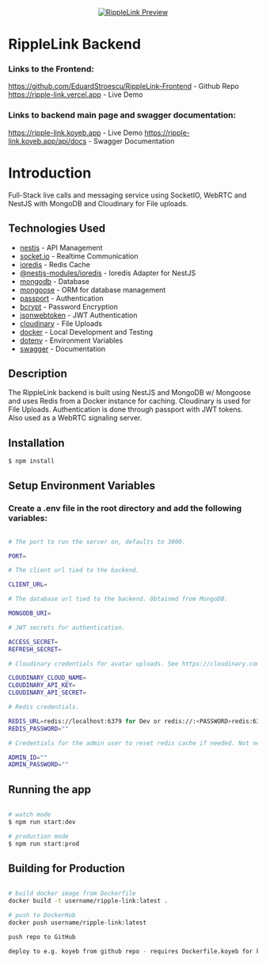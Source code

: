 <p align="center">
  <a href="https://ripple-link.vercel.app" target="blank"><img src="https://raw.githubusercontent.com/EduardStroescu/PubImages/main/WebsiteImages/rippleLink.jpg" alt="RippleLink Preview" /></a>
</p>

# RippleLink Backend

### Links to the Frontend:

https://github.com/EduardStroescu/RippleLink-Frontend - Github Repo
https://ripple-link.vercel.app - Live Demo

### Links to backend main page and swagger documentation:

https://ripple-link.koyeb.app - Live Demo
https://ripple-link.koyeb.app/api/docs - Swagger Documentation

# Introduction

Full-Stack live calls and messaging service using SocketIO, WebRTC and NestJS with MongoDB and Cloudinary for File uploads.

## Technologies Used

- [nestjs](https://nestjs.com/) - API Management
- [socket.io](https://socket.io/) - Realtime Communication
- [ioredis](https://github.com/redis/ioredis) - Redis Cache
- [@nestjs-modules/ioredis](https://github.com/nest-modules/ioredis) - Ioredis Adapter for NestJS
- [mongodb](https://www.mongodb.com/) - Database
- [mongoose](https://mongoosejs.com/) - ORM for database management
- [passport](https://www.passportjs.org/) - Authentication
- [bcrypt](https://www.npmjs.com/package/bcrypt) - Password Encryption
- [jsonwebtoken](https://github.com/auth0/node-jsonwebtoken) - JWT Authentication
- [cloudinary](https://github.com/cloudinary/cloudinary_npm) - File Uploads
- [docker](https://www.docker.com/) - Local Development and Testing
- [dotenv](https://github.com/motdotla/dotenv) - Environment Variables
- [swagger](https://swagger.io/) - Documentation

## Description

The RippleLink backend is built using NestJS and MongoDB w/ Mongoose and uses Redis from a Docker instance for caching. Cloudinary is used for File Uploads. Authentication is done through passport with JWT tokens. Also used as a WebRTC signaling server.

## Installation

```bash
$ npm install
```

## Setup Environment Variables

### Create a .env file in the root directory and add the following variables:

```bash

# The port to run the server on, defaults to 3000.

PORT=

# The client url tied to the backend.

CLIENT_URL=

# The database url tied to the backend. Obtained from MongoDB.

MONGODB_URI=

# JWT secrets for authentication.

ACCESS_SECRET=
REFRESH_SECRET=

# Cloudinary credentials for avatar uploads. See https://cloudinary.com/.

CLOUDINARY_CLOUD_NAME=
CLOUDINARY_API_KEY=
CLOUDINARY_API_SECRET=

# Redis credentials.

REDIS_URL=redis://localhost:6379 for Dev or redis://:<PASSWORD>redis:6379 for Prod.
REDIS_PASSWORD=""

# Credentials for the admin user to reset redis cache if needed. Not needed to be added to the database at all.

ADMIN_ID=""
ADMIN_PASSWORD=""

```

## Running the app

```bash

# watch mode
$ npm run start:dev

# production mode
$ npm run start:prod
```

## Building for Production

```bash

# build docker image from Dockerfile
docker build -t username/ripple-link:latest .

# push to DockerHub
docker push username/ripple-link:latest

push repo to GitHub

deploy to e.g. koyeb from github repo - requires Dockerfile.koyeb for koyeb to use docker-compose

```
